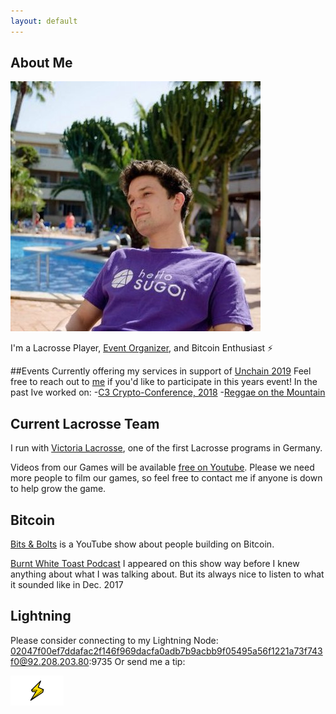 ```yaml
---
layout: default
---
```


## About Me
<img class="profile-picture" src="Twitter_pic.jpg" >


I'm a Lacrosse Player, [Event Organizer](https://www.unchain-convention.com/), and Bitcoin Enthusiast ⚡

##Events
Currently offering my services in support of [Unchain 2019](https://www.unchain-convention.com/)
Feel free to reach out to [me](mailto:julian@unchain-convention.com) if you'd like to participate in this years event!
In the past Ive worked on:
 -[C3 Crypto-Conference, 2018](https://crypto-conference.com/2-days-ecosystem-building-c3/)
 -[Reggae on the Mountain](https://www.reggaeonthemountain.com/)
 
## Current Lacrosse Team

I run with [Victoria Lacrosse](http://www.victoria-lacrosse.com/), one of the first Lacrosse programs in Germany. 

Videos from our Games will be available [free on Youtube](https://www.youtube.com/playlist?list=PLQ56Yiu6lEaxIPm9-GB5M393CmtYRZFGY). Please we need more people to film our games, so feel free to contact me if anyone is down to help grow the game. 

## Bitcoin 
[Bits & Bolts](https://www.youtube.com/) is a YouTube show about people building on Bitcoin.

[Burnt White Toast Podcast](http://burntwhitetoast.libsyn.com/episode-013-crypto-future-julian-and-leo) I appeared on this show way before I knew anything about what I was talking about. But its always nice to listen to what it sounded like in Dec. 2017

## Lightning
Please consider connecting to my Lightning Node: 02047f00ef7ddafac2f146f969dacfa0adb7b9acbb9f05495a56f1221a73f743f0@92.208.203.80:9735 
Or send me a tip:
<!-- Beginning of tippin.me Button -->
<div id="tippin-button" data-dest="Btc_anyone"></div>
<script src="https://tippin.me/buttons/tip.js" type="text/javascript"></script>
<!-- End of tippin.me Button -->

<img class="img-thumbnail" src="lightning-bolt.png" width= "85">
